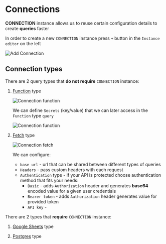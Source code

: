 # Connections

<p class="description">
    <b>CONNECTION</b> instance allows us to reuse certain configuration details to create <b>queries</b> faster
</p>

In order to create a new `CONNECTION` instance press `+` button in the `Instance editor` on the left

![Add Connection](/static/toolpad/connection.png)

## Connection types

There are 2 query types that **do not require** `CONNECTION` instance:

1. [Function](/toolpad/connecting-to-data-sources/function/) type

   ![Connection function](/static/toolpad/connection-function-1.png)

   We can define `Secrets` (key/value) that we can later access in the `Function` type `query`

   ![Connection function](/static/toolpad/connection-function-2.png)

1. [Fetch](/toolpad/connecting-to-data-sources/fetch/) type

   ![Connection fetch](/static/toolpad/connection-fetch-1.png)

   We can configure:

   - `base url` - url that can be shared between different types of queries
   - `Headers` - pass custom headers with each request
   - `Authentication` type - if your API is protected choose authentication method that fits your needs:
     - `Basic` - adds `Authorization` header and generates **base64** encoded value for a given user credentials
     - `Bearer token` - adds `Authorization` header generates value for provided token
     - `API key` -

There are 2 types that **require** `CONNECTION` instance:

1. [Google Sheets](/toolpad/connecting-to-data-sources/google-sheets/) type

1. [Postgres](/toolpad/connecting-to-data-sources/postgres/) type
